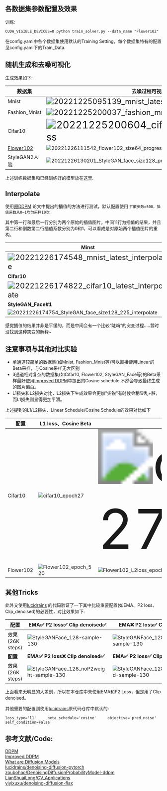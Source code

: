 

## 各数据集参数配置及效果

训练:

```
CUDA_VISIBLE_DEVICES=0 python train_solver.py --data_name "Flower102"
```

在config.yaml中各个数据集使用默认的Training Setting，每个数据集特有的配置见config.yaml下的Train_Data.

## 随机生成和去噪可视化

生成效果如下:

| 数据集                                                       | 去噪过程可视化                                               | 最终去噪效果                                                 |
| ------------------------------------------------------------ | ------------------------------------------------------------ | ------------------------------------------------------------ |
| Mnist                                                        | <img src="https://github.com/qzq2514/Diffusion/blob/main/ddpm_mnist_based/images/20221225095139_mnist_latest_progress.jpg" alt="20221225095139_mnist_latest_progress" style="zoom:150%;" /> | <img src="https://github.com/qzq2514/Diffusion/blob/main/ddpm_mnist_based/images/20221225095139_mnist_latest_final.jpg" alt="20221225095139_mnist_latest_final" style="zoom:150%;" /> |
| Fashion_Mnist                                                | <img src="https://github.com/qzq2514/Diffusion/blob/main/ddpm_mnist_based/images/20221225200037_fashion_mnist_latest_progress.jpg" alt="20221225200037_fashion_mnist_latest_progress" style="zoom:150%;" /> | <img src="https://github.com/qzq2514/Diffusion/blob/main/ddpm_mnist_based/images/20221225200037_fashion_mnist_latest_final.jpg" alt="20221225200037_fashion_mnist_latest_final" style="zoom:150%;" /> |
| Cifar10                                                      | <img src="https://github.com/qzq2514/Diffusion/blob/main/ddpm_mnist_based/images/20221225200604_cifar10_latest_progress.jpg" alt="20221225200604_cifar10_latest_progress" style="zoom: 200%;" /> | <img src="https://github.com/qzq2514/Diffusion/blob/main/ddpm_mnist_based/images/20221225200604_cifar10_latest_final.jpg" alt="20221225200604_cifar10_latest_final" style="zoom: 200%;" /> |
| [Flower102](https://www.robots.ox.ac.uk/~vgg/data/flowers/102/) | <img src="https://github.com/qzq2514/Diffusion/blob/main/ddpm_mnist_based/images/20221226111542_flower102_size64_progress.jpg" alt="20221226111542_flower102_size64_progress" style="zoom:100%;" /> | <img src="https://github.com/qzq2514/Diffusion/blob/main/ddpm_mnist_based/images/20221226111542_flower102_size64_final.jpg" alt="20221226111542_flower102_size64_final" style="zoom:100%;" /> |
| StyleGAN2人脸                                            | <img src="https://github.com/qzq2514/Diffusion/blob/main/ddpm_mnist_based/images/20221226130201_StyleGAN_face_size128_progress.jpg" alt="20221226130201_StyleGAN_face_size128_progress" style="zoom:100%;" /> | <img src="https://github.com/qzq2514/Diffusion/blob/main/ddpm_mnist_based/images/20221226130201_StyleGAN_face_size128_final.jpg" alt="20221226130201_StyleGAN_face_size128_final" style="zoom:100%;" /> |

上述训练数据集和已经训练好的模型放在[这里](https://drive.google.com/drive/folders/1yInbcK5pq9qMhkl9ES3QIZr69LXkeeQK).

## Interpolate

使用[原DDPM](https://arxiv.org/pdf/2006.11239.pdf) 论文中提出的插值的方法进行测试，默认配置使用 `扩散步数=500，插值系数从0~1均匀采样10次`

其中第一行和最后一行分别为两个原始的插值图片，中间11行为插值的结果，并且第二行和倒数第二行插值系数分别为0和1，可以看成是对原始两个插值图片的重构。

| Minst                                                        | Fashion_Mnist                                                |
| ------------------------------------------------------------ | ------------------------------------------------------------ |
| <img src="https://github.com/qzq2514/Diffusion/blob/main/ddpm_mnist_based/images/20221226174548_mnist_latest_interpolate.jpg" alt="20221226174548_mnist_latest_interpolate" style="zoom:150%;" /> | <img src="https://github.com/qzq2514/Diffusion/blob/main/ddpm_mnist_based/images/20221226175012_fashion_mnist_latest_interpolate.jpg" alt="20221226175012_fashion_mnist_latest_interpolate" style="zoom:155%;" /> |
| **Cifar10**                                                  | **Flower102**                                                |
| <img src="https://github.com/qzq2514/Diffusion/blob/main/ddpm_mnist_based/images/20221226174822_cifar10_latest_interpolate.jpg" alt="20221226174822_cifar10_latest_interpolate" style="zoom: 150%;" /> | <img src="https://github.com/qzq2514/Diffusion/blob/main/ddpm_mnist_based/images/20221226173958_flower102_size64_858_interpolate.jpg" alt="20221226173958_flower102_size64_858_interpolate" style="zoom:120%;" /> |
| **StyleGAN_Face#1**                                          | **StyleGAN_Face#2**                                          |
| <img src="https://github.com/qzq2514/Diffusion/blob/main/ddpm_mnist_based/images/20221226174754_StyleGAN_face_size128_225_interpolate.jpg" alt="20221226174754_StyleGAN_face_size128_225_interpolate" style="zoom:101%;" /> | <img src="https://github.com/qzq2514/Diffusion/blob/main/ddpm_mnist_based/images/20221226181429_StyleGAN_face_size128_225_interpolate.jpg" alt="20221226181429_StyleGAN_face_size128_225_interpolate" style="zoom:101%;" /> |

感觉插值的结果并非是平缓的，而是中间会有一个比较“陡峭”的突变过程.....暂时没找到这种突变的解释~




## 注意事项与其他对比实验

- 单通道较简单的数据集(如Mnist, Fashion_Mnist等)可以直接使用Linear的Beta采样，与Cosine采样无大区别
- 3通道相对复杂的数据集(如Cifar10, Flower102, StyleGAN_Face等)的Beta采样最好使用[Improved DDPM](http://proceedings.mlr.press/v139/nichol21a/nichol21a.pdf)中提出的Cosine schedule,不然会导致最终生成的图片偏白。
- L1损失和L2损失对比，L2损失下生成效果会更加"尖锐"有时候会稍显乱+脏，而L1损失则显得更加平滑。

上述提到的L1/L2损失、Linear Schedule/Cosine Schedule的效果对比如下

| 配置      | L1 loss、Cosine Beta                                         | L2 loss、Cosine Beta                                         | L1 loss、Linear Beta                                         |
| --------- | ------------------------------------------------------------ | ------------------------------------------------------------ | ------------------------------------------------------------ |
| Cifar10   | <img src="https://github.com/qzq2514/Diffusion/blob/main/ddpm_mnist_based/images/cifar10_epoch27.jpg" alt="cifar10_epoch27" style="zoom:101%;" /> | <img src="https://github.com/qzq2514/Diffusion/blob/main/ddpm_mnist_based/images/cifar10_L2loss_epoch27.jpg" alt="cifar10_L2loss_epoch27" style="zoom:1101%;" /> | <img src="https://github.com/qzq2514/Diffusion/blob/main/ddpm_mnist_based/images/cifar10_linearBeta_epoch27_.jpg" alt="cifar10_linearBeta_epoch27_" style="zoom:101%;" /> |
| Flower102 | <img src="https://github.com/qzq2514/Diffusion/blob/main/ddpm_mnist_based/images/Flower102_epoch_520.jpg" alt="Flower102_epoch_520" style="zoom:101%;" /> | <img src="https://github.com/qzq2514/Diffusion/blob/main/ddpm_mnist_based/images/Flower102_L2loss_epoch_520.jpg" alt="Flower102_L2loss_epoch_520" style="zoom:101%;" /> | <img src="https://github.com/qzq2514/Diffusion/blob/main/ddpm_mnist_based/images/FLower102_linearBeta_epoch_520.jpg" alt="FLower102_linearBeta_epoch_520" style="zoom:101%;" /> |

  

## 其他Tricks

此外又使用[lucidrains](https://github.com/lucidrains/denoising-diffusion-pytorch) 的代码验证了一下其中比较重要配置(如EMA、P2 loss、Clip_denoised)的必要性，对比效果如下:

| 配置            | EMA✅                      P2 loss✅              Clip denoised✅ | EMA❌                       P2 loss✅             Clip denoised✅ |
| --------------- | ------------------------------------------------------------ | ------------------------------------------------------------ |
| 效果(26K steps) | <img src="https://github.com/qzq2514/Diffusion/blob/main/ddpm_mnist_based/images/StyleGANFace_128-sample-130.png" alt="StyleGANFace_128-sample-130" style="zoom:101%;" /> | <img src="https://github.com/qzq2514/Diffusion/blob/main/ddpm_mnist_based/images/StyleGANFace_128_noEMA-sample-130.png" alt="StyleGANFace_128_noEMA-sample-130" style="zoom:101%;" /> |
| **配置**        | **EMA✅                        P2 loss❌            Clip denoised✅** | **EMA✅                      P2 loss✅              Clip denoised❌** |
| 效果(26K steps) | <img src="https://github.com/qzq2514/Diffusion/blob/main/ddpm_mnist_based/images/StyleGANFace_128_noP2weight-sample-130.png" alt="StyleGANFace_128_noP2weight-sample-130" style="zoom:101%;" /> | <img src="https://github.com/qzq2514/Diffusion/blob/main/ddpm_mnist_based/images/StyleGANFace_128_noClipDenoised-sample-130.png" alt="StyleGANFace_128_noClipDenoised-sample-130" style="zoom:101%;" /> |

上面看来无明显的大差别，所以在本仓库中未使用EMA和P2 Loss，但是用了Clip denoised。

其他重要的配置则使用[lucidrains](https://github.com/lucidrains/denoising-diffusion-pytorch)原代码仓库中默认的:

```
loss_type='l1'     beta_schedule='cosine'     objective='pred_noise'   self_condition=False
```




## 参考文献/Code:

[DDPM](https://arxiv.org/pdf/2006.11239.pdf)  
[Improved DDPM](http://proceedings.mlr.press/v139/nichol21a/nichol21a.pdf)  
[What are Diffusion Models](https://lilianweng.github.io/posts/2021-07-11-diffusion-models/)  
[lucidrains/denoising-diffusion-pytorch](https://github.com/lucidrains/denoising-diffusion-pytorch)  
[zoubohao/DenoisingDiffusionProbabilityModel-ddpm](https://github.com/zoubohao/DenoisingDiffusionProbabilityModel-ddpm-)  
[LianShuaiLong/CV_Applications](https://github.com/LianShuaiLong/CV_Applications)  
[yiyixuxu/denoising-diffusion-flax](https://github.com/yiyixuxu/denoising-diffusion-flax)   
